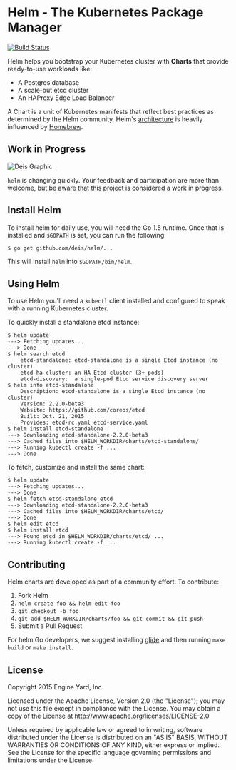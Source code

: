 # Helm - The Kubernetes Package Manager

[![Build Status](https://travis-ci.org/deis/helm.svg?branch=master)](https://travis-ci.org/deis/helm)

Helm helps you bootstrap your Kubernetes cluster with **Charts** that provide ready-to-use workloads like:

- A Postgres database
- A scale-out etcd cluster
- An HAProxy Edge Load Balancer

A Chart is a unit of Kubernetes manifests that reflect best practices as determined by the Helm community.  Helm's [architecture](docs/architecture.md) is heavily influenced by [Homebrew](https://github.com/Homebrew/homebrew).

## Work in Progress

![Deis Graphic](https://s3-us-west-2.amazonaws.com/get-deis/deis-graphic-small.png)

`helm` is changing quickly. Your feedback and participation are more than welcome, but be aware that this project is considered a work in progress.

## Install Helm

To install helm for daily use, you will need the Go 1.5 runtime. Once
that is installed and `$GOPATH` is set, you can run the following:

```console
$ go get github.com/deis/helm/...
```

This will install `helm` into `$GOPATH/bin/helm`.

## Using Helm

To use Helm you'll need a `kubectl` client installed and configured to speak with a running Kubernetes cluster.

To quickly install a standalone etcd instance:

```
$ helm update
---> Fetching updates...
---> Done
$ helm search etcd
	etcd-standalone: etcd-standalone is a single Etcd instance (no cluster)
	etcd-ha-cluster: an HA Etcd cluster (3+ pods)
	etcd-discovery:  a single-pod Etcd service discovery server
$ helm info etcd-standalone
	Description: etcd-standalone is a single Etcd instance (no cluster)
	Version: 2.2.0-beta3
	Website: https://github.com/coreos/etcd
	Built: Oct. 21, 2015
	Provides: etcd-rc.yaml etcd-service.yaml
$ helm install etcd-standalone
---> Downloading etcd-standalone-2.2.0-beta3
---> Cached files into $HELM_WORKDIR/charts/etcd-standalone/
---> Running kubectl create -f ...
---> Done
```

To fetch, customize and install the same chart:

```
$ helm update
---> Fetching updates...
---> Done
$ helm fetch etcd-standalone etcd
---> Downloading etcd-standalone-2.2.0-beta3
---> Cached files into $HELM_WORKDIR/charts/etcd/
---> Done
$ helm edit etcd
$ helm install etcd
---> Found etcd in $HELM_WORKDIR/charts/etcd/ ...
---> Running kubectl create -f ...
```

## Contributing

Helm charts are developed as part of a community effort.  To contribute:

1. Fork Helm
2. `helm create foo && helm edit foo`
3. `git checkout -b foo`
4. `git add $HELM_WORKDIR/charts/foo && git commit && git push`
5. Submit a Pull Request

For helm Go developers, we suggest installing
[glide](https://github.com/Masterminds/glde) and then running `make
build` or `make install`.

## License

Copyright 2015 Engine Yard, Inc.

Licensed under the Apache License, Version 2.0 (the "License"); you may not use this file except in compliance with the License. You may obtain a copy of the License at <http://www.apache.org/licenses/LICENSE-2.0>

Unless required by applicable law or agreed to in writing, software distributed under the License is distributed on an "AS IS" BASIS, WITHOUT WARRANTIES OR CONDITIONS OF ANY KIND, either express or implied. See the License for the specific language governing permissions and limitations under the License.
